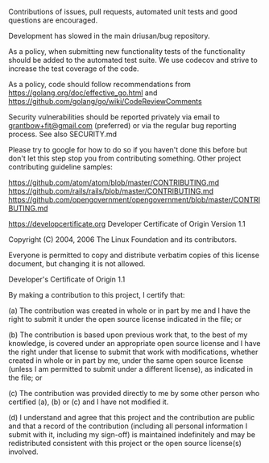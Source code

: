 Contributions of issues, pull requests, automated unit tests and good questions
are encouraged.

Development has slowed in the main driusan/bug repository.

As a policy, when submitting new functionality tests of the functionality
should be added to the automated test suite. We use codecov and strive to
increase the test coverage of the code.

As a policy, code should follow recommendations from
https://golang.org/doc/effective_go.html and
https://github.com/golang/go/wiki/CodeReviewComments

Security vulnerabilities should be reported privately via email to
grantbow+fit@gmail.com (preferred) or via the regular bug reporting process.
See also SECURITY.md

Please try to google for how to do so if you haven't done this before but don't
let this step stop you from contributing something. Other project contributing
guideline samples:

https://github.com/atom/atom/blob/master/CONTRIBUTING.md
https://github.com/rails/rails/blob/master/CONTRIBUTING.md
https://github.com/opengovernment/opengovernment/blob/master/CONTRIBUTING.md

https://developcertificate.org
Developer Certificate of Origin
Version 1.1

Copyright (C) 2004, 2006 The Linux Foundation and its contributors.

Everyone is permitted to copy and distribute verbatim copies of this
license document, but changing it is not allowed.

Developer's Certificate of Origin 1.1

By making a contribution to this project, I certify that:

(a) The contribution was created in whole or in part by me and I
    have the right to submit it under the open source license
    indicated in the file; or

(b) The contribution is based upon previous work that, to the best
    of my knowledge, is covered under an appropriate open source
    license and I have the right under that license to submit that
    work with modifications, whether created in whole or in part
    by me, under the same open source license (unless I am
    permitted to submit under a different license), as indicated
    in the file; or

(c) The contribution was provided directly to me by some other
    person who certified (a), (b) or (c) and I have not modified
    it.

(d) I understand and agree that this project and the contribution
    are public and that a record of the contribution (including all
    personal information I submit with it, including my sign-off) is
    maintained indefinitely and may be redistributed consistent with
    this project or the open source license(s) involved.
